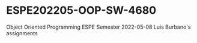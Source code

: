 # ESPE202205-OOP-SW-4680
Object Oriented Programming ESPE Semester 2022-05-08
Luis Burbano's assignments
